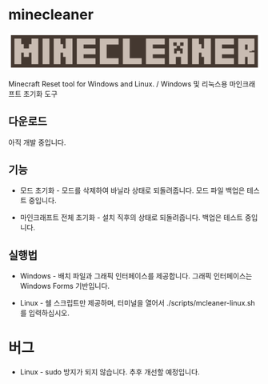 # minecleaner

![logo](images/logo.svg)

Minecraft Reset tool for Windows and Linux. / Windows 및 리눅스용 마인크래프트 초기화 도구

## 다운로드

아직 개발 중입니다.

## 기능

* 모드 초기화 - 모드를 삭제하여 바닐라 상태로 되돌려줍니다. 모드 파일 백업은 테스트 중입니다.

* 마인크래프트 전체 초기화 - 설치 직후의 상태로 되돌려줍니다. 백업은 테스트 중입니다.

## 실행법

* Windows - 배치 파일과 그래픽 인터페이스를 제공합니다. 그래픽 인터페이스는 Windows Forms 기반입니다.

* Linux - 쉘 스크립트만 제공하며, 터미널을 열어서 ./scripts/mcleaner-linux.sh를 입력하십시오.

# 버그

* Linux - sudo 방지가 되지 않습니다. 추후 개선할 예정입니다.
